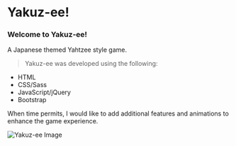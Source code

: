 # Yakuz-ee!

### Welcome to **Yakuz-ee!**

A Japanese themed Yahtzee style game.

> Yakuz-ee was developed using the following:
* HTML
* CSS/Sass
* JavaScript/jQuery
* Bootstrap

When time permits, I would like to add additional features and animations to enhance the game experience.

![Yakuz-ee Image](../../images/screenshot.png)
